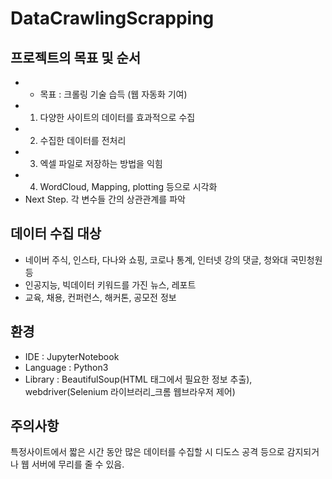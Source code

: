 # DataCrawlingScrapping
## 프로젝트의 목표 및 순서
- * 목표 : 크롤링 기술 습득 (웹 자동화 기여)
- 1. 다양한 사이트의 데이터를 효과적으로 수집
- 2. 수집한 데이터를 전처리
- 3. 엑셀 파일로 저장하는 방법을 익힘
- 4. WordCloud, Mapping, plotting 등으로 시각화
- Next Step. 각 변수들 간의 상관관계를 파악

## 데이터 수집 대상
- 네이버 주식, 인스타, 다나와 쇼핑, 코로나 통계, 인터넷 강의 댓글, 청와대 국민청원 등
- 인공지능, 빅데이터 키워드를 가진 뉴스, 레포트
- 교육, 채용, 컨퍼런스, 해커톤, 공모전 정보

## 환경
- IDE : JupyterNotebook
- Language : Python3
- Library : BeautifulSoup(HTML 태그에서 필요한 정보 추출), webdriver(Selenium 라이브러리_크롬 웹브라우저 제어)

## 주의사항
특정사이트에서 짧은 시간 동안 많은 데이터를 수집할 시 디도스 공격 등으로 감지되거나 웹 서버에 무리를 줄 수 있음.
